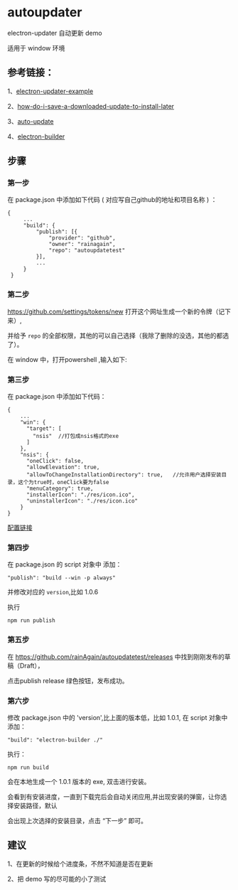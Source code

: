 # autoupdater

electron-updater 自动更新 demo

适用于 window 环境

## 参考链接：

1、[electron-updater-example](https://github.com/iffy/electron-updater-example)

2、[how-do-i-save-a-downloaded-update-to-install-later](https://stackoverflow.com/questions/44012988/how-do-i-save-a-downloaded-update-to-install-later)

3、[auto-update](https://www.electron.build/auto-update)

4、[electron-builder](https://www.electron.build)

## 步骤

### 第一步

在 package.json 中添加如下代码 ( 对应写自己github的地址和项目名称 ) ：

```
{
     ...
     "build": {
         "publish": [{
             "provider": "github",
             "owner": "rainagain",
             "repo": "autoupdatetest"
         }],
         ...
     }
 }
```

### 第二步

https://github.com/settings/tokens/new 打开这个网址生成一个新的令牌（记下来）,

并给予 `repo` 的全部权限，其他的可以自己选择（我除了删除的没选，其他的都选了）。

在 window 中，打开powershell ,输入如下:

[Environment]::SetEnvironmentVariable("GH_TOKEN","<刚刚生成生成的令牌ID>","User")


### 第三步

在 package.json 中添加如下代码：

```
{
    ...
    "win": {
	  "target": [
	    "nsis"	//打包成nsis格式的exe
	  ]
	},
	"nsis": {
	  "oneClick": false,
	  "allowElevation": true,
	  "allowToChangeInstallationDirectory": true,	//允许用户选择安装目录，这个为true时，oneClick要为false
	  "menuCategory": true,
	  "installerIcon": "./res/icon.ico",
	  "uninstallerIcon": "./res/icon.ico"
	}
}

```

[配置链接](https://www.electron.build/configuration/nsis)

### 第四步
 
在 package.json 的 script 对象中 添加：

```
"publish": "build --win -p always"
```

并修改对应的 `version`,比如 1.0.6

执行 

```
npm run publish
```

### 第五步

在 https://github.com/rainAgain/autoupdatetest/releases 中找到刚刚发布的草稿（Draft），

点击publish release 绿色按钮，发布成功。

### 第六步

修改 package.json 中的 'version',比上面的版本低，比如 1.0.1, 在 script 对象中添加：

```
"build": "electron-builder ./"
```

执行：

```
npm run build
```

会在本地生成一个 1.0.1 版本的 exe, 双击进行安装。

会看到有安装进度，一直到下载完后会自动关闭应用,并出现安装的弹窗，让你选择安装路径，默认

会出现上次选择的安装目录，点击 “下一步” 即可。


## 建议

1、在更新的时候给个进度条，不然不知道是否在更新

2、把 demo 写的尽可能的小了测试
